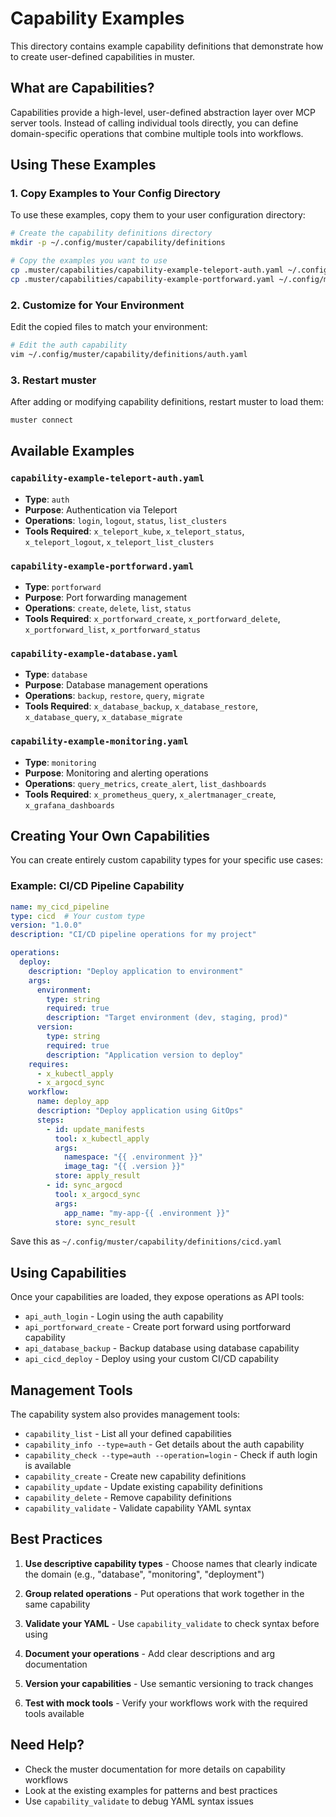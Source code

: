# Capability Examples

This directory contains example capability definitions that demonstrate how to create user-defined capabilities in muster.

## What are Capabilities?

Capabilities provide a high-level, user-defined abstraction layer over MCP server tools. Instead of calling individual tools directly, you can define domain-specific operations that combine multiple tools into workflows.

## Using These Examples

### 1. Copy Examples to Your Config Directory

To use these examples, copy them to your user configuration directory:

```bash
# Create the capability definitions directory
mkdir -p ~/.config/muster/capability/definitions

# Copy the examples you want to use
cp .muster/capabilities/capability-example-teleport-auth.yaml ~/.config/muster/capabilities/auth.yaml
cp .muster/capabilities/capability-example-portforward.yaml ~/.config/muster/capabilities/portforward.yaml
```

### 2. Customize for Your Environment

Edit the copied files to match your environment:

```bash
# Edit the auth capability
vim ~/.config/muster/capability/definitions/auth.yaml
```

### 3. Restart muster

After adding or modifying capability definitions, restart muster to load them:

```bash
muster connect
```

## Available Examples

### `capability-example-teleport-auth.yaml`
- **Type**: `auth`
- **Purpose**: Authentication via Teleport
- **Operations**: `login`, `logout`, `status`, `list_clusters`
- **Tools Required**: `x_teleport_kube`, `x_teleport_status`, `x_teleport_logout`, `x_teleport_list_clusters`

### `capability-example-portforward.yaml`
- **Type**: `portforward` 
- **Purpose**: Port forwarding management
- **Operations**: `create`, `delete`, `list`, `status`
- **Tools Required**: `x_portforward_create`, `x_portforward_delete`, `x_portforward_list`, `x_portforward_status`

### `capability-example-database.yaml`
- **Type**: `database`
- **Purpose**: Database management operations
- **Operations**: `backup`, `restore`, `query`, `migrate`
- **Tools Required**: `x_database_backup`, `x_database_restore`, `x_database_query`, `x_database_migrate`

### `capability-example-monitoring.yaml`
- **Type**: `monitoring`
- **Purpose**: Monitoring and alerting operations
- **Operations**: `query_metrics`, `create_alert`, `list_dashboards`
- **Tools Required**: `x_prometheus_query`, `x_alertmanager_create`, `x_grafana_dashboards`

## Creating Your Own Capabilities

You can create entirely custom capability types for your specific use cases:

### Example: CI/CD Pipeline Capability

```yaml
name: my_cicd_pipeline
type: cicd  # Your custom type
version: "1.0.0"
description: "CI/CD pipeline operations for my project"

operations:
  deploy:
    description: "Deploy application to environment"
    args:
      environment:
        type: string
        required: true
        description: "Target environment (dev, staging, prod)"
      version:
        type: string
        required: true
        description: "Application version to deploy"
    requires:
      - x_kubectl_apply
      - x_argocd_sync
    workflow:
      name: deploy_app
      description: "Deploy application using GitOps"
      steps:
        - id: update_manifests
          tool: x_kubectl_apply
          args:
            namespace: "{{ .environment }}"
            image_tag: "{{ .version }}"
          store: apply_result
        - id: sync_argocd
          tool: x_argocd_sync
          args:
            app_name: "my-app-{{ .environment }}"
          store: sync_result
```

Save this as `~/.config/muster/capability/definitions/cicd.yaml`

## Using Capabilities

Once your capabilities are loaded, they expose operations as API tools:

- `api_auth_login` - Login using the auth capability
- `api_portforward_create` - Create port forward using portforward capability  
- `api_database_backup` - Backup database using database capability
- `api_cicd_deploy` - Deploy using your custom CI/CD capability

## Management Tools

The capability system also provides management tools:

- `capability_list` - List all your defined capabilities
- `capability_info --type=auth` - Get details about the auth capability
- `capability_check --type=auth --operation=login` - Check if auth login is available
- `capability_create` - Create new capability definitions
- `capability_update` - Update existing capability definitions  
- `capability_delete` - Remove capability definitions
- `capability_validate` - Validate capability YAML syntax

## Best Practices

1. **Use descriptive capability types** - Choose names that clearly indicate the domain (e.g., "database", "monitoring", "deployment")

2. **Group related operations** - Put operations that work together in the same capability

3. **Validate your YAML** - Use `capability_validate` to check syntax before using

4. **Document your operations** - Add clear descriptions and arg documentation

5. **Version your capabilities** - Use semantic versioning to track changes

6. **Test with mock tools** - Verify your workflows work with the required tools available

## Need Help?

- Check the muster documentation for more details on capability workflows
- Look at the existing examples for patterns and best practices
- Use `capability_validate` to debug YAML syntax issues 